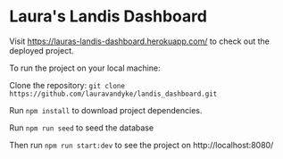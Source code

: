 # Laura's Landis Dashboard

Visit https://lauras-landis-dashboard.herokuapp.com/ to check out the deployed project.

To run the project on your local machine:

Clone the repository: `git clone https://github.com/lauravandyke/landis_dashboard.git`

Run `npm install` to download project dependencies.

Run `npm run seed` to seed the database

Then run `npm run start:dev` to see the project on http://localhost:8080/
